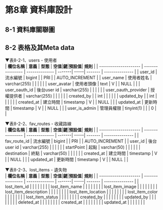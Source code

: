 # 第8章 資料庫設計
## 8-1 資料庫關聯圖


## 8-2 表格及其Meta data
▼表8-2-1、users - 使用者
<br>
| **欄位名稱**           | **意義**         | **型態**       | **空值**|**鍵**|**預設值**| **規則**        |
| --------------------- | ---------------- | -------------- | -------| -----| ------- | --------------- |
| user_id               |     流水編號      | bigint         |        | PRI  |         | AUTO_INCREMENT  |
| user_name             |     使用者姓名    | varchar(255)	  |        |      |         |                 |
| user_avatar           |     使用者頭像    | text           |    V   |      |   NULL  |                 |
| user_oauth_id         |     後台user id  | varchar(255)	  |        |      |         |                 |
| user_oauth_provider   |     授權提供者    | varchar(255)	  |        |      |         |                 |
| created_by            |                  | int            |        |      |         |                 |
| updated_by            |                  | int            |        |      |         |                 |
| created_at            |     建立時間      | timestamp      |    V   |      |   NULL  |                 |
| updated_at            |     更新時間      | timestamp      |    V   |      |   NULL  |                 |
| user_is_admin         |     管理員權限    | tinyint(1)     |        |      |    0    |                 |

▼表8-2-2、fav_routes - 收藏路線
<br>
| **欄位名稱**           | **意義**         | **型態**       | **空值**|**鍵**|**預設值**| **規則**        |
| --------------------- | ---------------- | -------------- | -------| -----| ------- | --------------- |
| fav_route_id          |    流水編號      | bigint         |        |  PRI |         | AUTO_INCREMENT  |
| user_id               |    後台user id   | varchar(255)   |        |      |         |                 |
| startPoint            |    起點          | varchar(50)    |        |      |         |                 |
| destination           |    終點          | varchar(50)    |        |      |         |                 |
| created_at            |    建立時間      | timestamp      |    V   |      |   NULL  |                 |
| updated_at            |    更新時間      | timestamp      |    V   |      |   NULL  |                 |

▼表8-2-3、lost_items - 遺失物
<br>
| **欄位名稱**           | **意義**         | **型態**       | **空值**|**鍵**|**預設值**| **規則**        |
| --------------------- | ---------------- | -------------- | -------| -----| ------- | --------------- |
| lost_item_id          |                  |                |        |      |         |                 |
| lost_item_name        |                  |                |        |      |         |                 |
| lost_item_image       |                  |                |        |      |         |                 |
| lost_item_description |                  |                |        |      |         |                 |
| lost_item_location    |                  |                |        |      |         |                 |
| lost_item_color       |                  |                |        |      |         |                 |
| lost_item_status      |                  |                |        |      |         |                 |
| created_by            |                  |                |        |      |         |                 |
| updated_by            |                  |                |        |      |         |                 |
| deleted_at            |                  |                |        |      |         |                 |
| created_at            |                  |                |        |      |         |                 |
| updated_at            |                  |                |        |      |         |                 |
